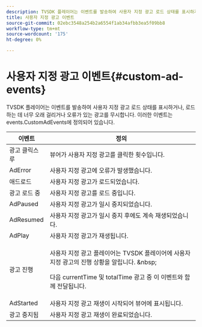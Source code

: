 ```yaml
---
description: TVSDK 플레이어는 이벤트를 발송하여 사용자 지정 광고 로드 상태를 표시하거나, 로드하는 데 너무 오래 걸리거나 오류가 있는 광고를 무시합니다. 이러한 이벤트는 events.CustomAdEvents에 정의되어 있습니다.
title: 사용자 지정 광고 이벤트
source-git-commit: 02ebc3548a254b2a6554f1ab34afbb3ea5f09bb8
workflow-type: tm+mt
source-wordcount: '175'
ht-degree: 0%

---
```


# 사용자 지정 광고 이벤트{#custom-ad-events}

TVSDK 플레이어는 이벤트를 발송하여 사용자 지정 광고 로드 상태를 표시하거나, 로드하는 데 너무 오래 걸리거나 오류가 있는 광고를 무시합니다. 이러한 이벤트는 events.CustomAdEvents에 정의되어 있습니다.

<table id="table_718700E0F0B042F882ED131F79E01D4E"> 
 <thead> 
  <tr> 
   <th colname="col1" class="entry"> 이벤트 </th> 
   <th colname="col2" class="entry"> 정의 </th> 
  </tr> 
 </thead>
 <tbody> 
  <tr> 
   <td colname="col1"> <span class="codeph"> 광고 클릭스루 </span> </td> 
   <td colname="col2"> 뷰어가 사용자 지정 광고를 클릭한 횟수입니다. </td> 
  </tr> 
  <tr> 
   <td colname="col1"> <span class="codeph"> AdError </span> </td> 
   <td colname="col2"> 사용자 지정 광고에 오류가 발생했습니다. </td> 
  </tr> 
  <tr> 
   <td colname="col1"> <span class="codeph"> 애드로드 </span> </td> 
   <td colname="col2"> 사용자 지정 광고가 로드되었습니다.  </td> 
  </tr> 
  <tr> 
   <td colname="col1"> <span class="codeph"> 광고 로드 중 </span> </td> 
   <td colname="col2"> 사용자 지정 광고를 로드 중입니다. </td> 
  </tr> 
  <tr> 
   <td colname="col1"> <span class="codeph"> AdPaused </span> </td> 
   <td colname="col2"> 사용자 지정 광고가 일시 중지되었습니다. </td> 
  </tr> 
  <tr> 
   <td colname="col1"> <span class="codeph"> AdResumed </span> </td> 
   <td colname="col2"> 사용자 지정 광고가 일시 중지 후에도 계속 재생되었습니다. </td> 
  </tr> 
  <tr> 
   <td colname="col1"> <span class="codeph"> AdPlay </span> </td> 
   <td colname="col2"> 사용자 지정 광고가 재생됩니다. </td> 
  </tr> 
  <tr> 
   <td colname="col1"> <span class="codeph"> 광고 진행 </span> </td> 
   <td colname="col2"> <p>사용자 지정 광고 플레이어는 TVSDK 플레이어에 사용자 지정 광고의 진행 상황을 알립니다. &amp;nbsp; </p> <p>다음 <span class="codeph"> currentTime </span> 및 <span class="codeph"> totalTime </span> 광고 중 이 이벤트와 함께 전달됩니다. </p> </td> 
  </tr> 
  <tr> 
   <td colname="col1"> AdStarted </td> 
   <td colname="col2"> 사용자 지정 광고 재생이 시작되어 뷰어에 표시됩니다.  </td> 
  </tr> 
  <tr> 
   <td colname="col1"> 광고 중지됨 </td> 
   <td colname="col2"> 사용자 지정 광고 재생이 완료되었습니다. </td> 
  </tr> 
 </tbody> 
</table>

<!--<a id="section_027774C2A47C453BA9DED61C6F8567C3"></a>-->
